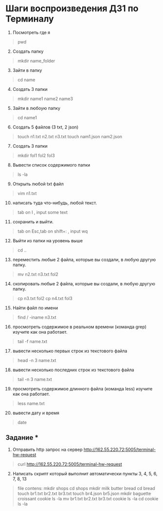 # Шаги воспроизведения ДЗ1 по Терминалу 
1. Посмотреть где я 
>pwd
2. Создать папку
>mkdir name_folder
3. Зайти в папку
> cd name
4. Создать 3 папки 
> mkdir name1 name2 name3
5. Зайти в любоую папку 
>cd name1
6. Создать 5 файлов (3 txt, 2 json)
>touch n1.txt n2.txt n3.txt 
> touch nam1.json nam2.json
7. Создать 3 папки
>mkdir  fol1 fol2 fol3
8. Вывести список содержимого папки
>ls -la
9. Открыть любой txt файл 
>vim n1.txt
10. написать туда что-нибудь, любой текст.
>tab on I , input some text 
11. сохранить и выйти.
>  tab on Esc,tab on shift+: , input wq
12. Выйти из папки на уровень выше
>cd ..
13. переместить любые 2 файла, которые вы создали, в любую другую папку.
>mv n2.txt n3.txt fol2
14. скопировать любые 2 файла, которые вы создали, в любую другую папку.
>cp n3.txt fol2 
>cp n4.txt fol3
15. Найти файл по имени 
>find / -iname n3.txt 
16. просмотреть содержимое в реальном времени (команда grep) изучите как она работает.
>tail -f name.txt
17. вывести несколько первых строк из текстового файла
>head -n 3 name.txt
18. вывести несколько последних строк из текстового файла 
>tail -n 3 name.txt
19. просмотреть содержимое длинного файла (команда less) изучите как она работает.
>less name.txt
20. вывести дату и время
>date


## Задание *

1. Отправить http запрос на сервер http://162.55.220.72:5005/terminal-hw-request 
>curl http://162.55.220.72:5005/terminal-hw-request

2. Написать скрипт который выполнит автоматически пункты 3, 4, 5, 6, 7, 8, 13
    
>    file contens:
>    mkdir shops
>    cd shops
>    mkdir milk butter  bread
>    cd bread
>    touch br1.txt br2.txt br3.txt
>    touch  br4.json br5.json
>    mkdir baguette croissant cookie
>    ls -la
>    mv br1.txt br2.txt br3.txt cookie
>    ls -la
>    cd cookie
>    ls -la

